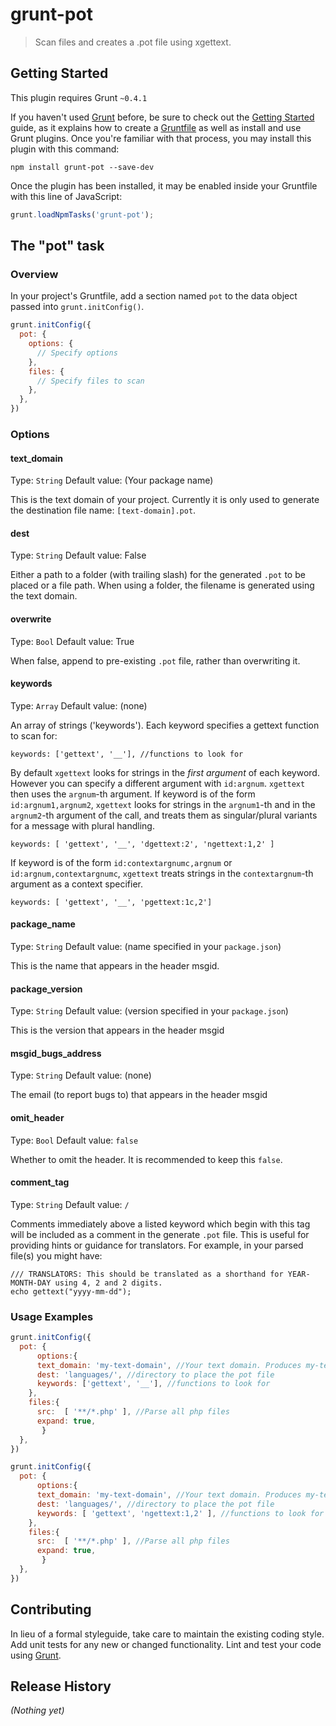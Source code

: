 # grunt-pot

> Scan files and creates a .pot file using xgettext.

## Getting Started
This plugin requires Grunt `~0.4.1`

If you haven't used [Grunt](http://gruntjs.com/) before, be sure to check out the [Getting Started](http://gruntjs.com/getting-started) guide, as it explains how to create a [Gruntfile](http://gruntjs.com/sample-gruntfile) as well as install and use Grunt plugins. Once you're familiar with that process, you may install this plugin with this command:

```shell
npm install grunt-pot --save-dev
```

Once the plugin has been installed, it may be enabled inside your Gruntfile with this line of JavaScript:

```js
grunt.loadNpmTasks('grunt-pot');
```

## The "pot" task

### Overview
In your project's Gruntfile, add a section named `pot` to the data object passed into `grunt.initConfig()`.

```js
grunt.initConfig({
  pot: {
    options: {
      // Specify options
    },
    files: {
      // Specify files to scan
    },
  },
})
```

### Options

#### text_domain
Type: `String`
Default value: (Your package name)

This is the text domain of your project. Currently it is only used to generate the destination file name: `[text-domain].pot`.

#### dest
Type: `String`
Default value: False

Either a path to a folder (with trailing slash) for the generated `.pot` to be placed or a file path. When using a folder, the filename is generated using the text domain.

#### overwrite
Type: `Bool`
Default value: True

When false, append to pre-existing `.pot` file, rather than overwriting it.

#### keywords
Type: `Array`
Default value: (none)

An array of strings ('keywords'). Each keyword specifies a gettext function to scan for:

```
keywords: ['gettext', '__'], //functions to look for
```

By default `xgettext` looks for strings in the *first argument* of each keyword. However you can specify a different argument with `id:argnum`. `xgettext` then uses the `argnum`-th argument.  If keyword is of the form `id:argnum1,argnum2`, `xgettext` looks for strings in the `argnum1`-th and in the `argnum2`-th argument of the call, and treats them as singular/plural variants for a message with plural handling.

```
keywords: [ 'gettext', '__', 'dgettext:2', 'ngettext:1,2' ]
```

If keyword is of the form `id:contextargnumc,argnum` or `id:argnum,contextargnumc`, `xgettext` treats strings in the `contextargnum`-th argument as a context specifier. 

```
keywords: [ 'gettext', '__', 'pgettext:1c,2']
```

#### package_name
Type: `String`
Default value: (name specified in your `package.json`)

This is the name that appears in the header msgid.

#### package_version
Type: `String`
Default value: (version specified in your `package.json`)

This is the version that appears in the header msgid

#### msgid_bugs_address
Type: `String`
Default value: (none)

The email (to report bugs to) that appears in the header msgid 

#### omit_header
Type: `Bool`
Default value: `false`

Whether to omit the header. It is recommended to keep this `false`.

#### comment_tag
Type: `String`
Default value: `/`

Comments immediately above a listed keyword which begin with this tag will be included as a comment in the generate `.pot` file. This is useful for providing hints or guidance for translators. For example, in your parsed file(s) you might have:

```
/// TRANSLATORS: This should be translated as a shorthand for YEAR-MONTH-DAY using 4, 2 and 2 digits.
echo gettext("yyyy-mm-dd");
```

### Usage Examples

```js
grunt.initConfig({
  pot: {
      options:{
	  text_domain: 'my-text-domain', //Your text domain. Produces my-text-domain.pot
	  dest: 'languages/', //directory to place the pot file
	  keywords: ['gettext', '__'], //functions to look for
	},
	files:{
	  src:  [ '**/*.php' ], //Parse all php files
	  expand: true,
       }
  },
})
```

```js
grunt.initConfig({
  pot: {
      options:{
	  text_domain: 'my-text-domain', //Your text domain. Produces my-text-domain.pot
	  dest: 'languages/', //directory to place the pot file
	  keywords: [ 'gettext', 'ngettext:1,2' ], //functions to look for
	},
	files:{
	  src:  [ '**/*.php' ], //Parse all php files
	  expand: true,
       }
  },
})
```


## Contributing
In lieu of a formal styleguide, take care to maintain the existing coding style. Add unit tests for any new or changed functionality. Lint and test your code using [Grunt](http://gruntjs.com/).

## Release History
_(Nothing yet)_
